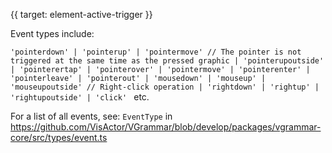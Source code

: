 {{ target: element-active-trigger }}

<!-- ElementActiveSpec -->

Event types include:

`'pointerdown'
| 'pointerup'
| 'pointermove'
// The pointer is not triggered at the same time as the pressed graphic
| 'pointerupoutside'
| 'pointerertap'
| 'pointerover'
| 'pointermove'
| 'pointerenter'
| 'pointerleave'
| 'pointerout'
| 'mousedown'
| 'mouseup'
| 'mouseupoutside'
// Right-click operation
| 'rightdown'
| 'rightup'
| 'rightupoutside'
| 'click'
`
etc.

For a list of all events, see: `EventType` in https://github.com/VisActor/VGrammar/blob/develop/packages/vgrammar-core/src/types/event.ts
